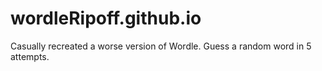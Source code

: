 # wordleRipoff.github.io
Casually recreated a worse version of Wordle. Guess a random word in 5 attempts.
